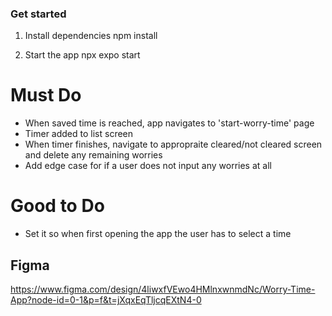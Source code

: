 ### Get started

1. Install dependencies
   npm install

2. Start the app
   npx expo start

# Must Do

- When saved time is reached, app navigates to 'start-worry-time' page
- Timer added to list screen
- When timer finishes, navigate to appropraite cleared/not cleared screen and delete any remaining worries
- Add edge case for if a user does not input any worries at all

# Good to Do

- Set it so when first opening the app the user has to select a time

## Figma
https://www.figma.com/design/4liwxfVEwo4HMlnxwnmdNc/Worry-Time-App?node-id=0-1&p=f&t=jXqxEqTljcqEXtN4-0